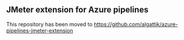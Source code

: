## JMeter extension for Azure pipelines

This repository has been moved to https://github.com/algattik/azure-pipelines-jmeter-extension
